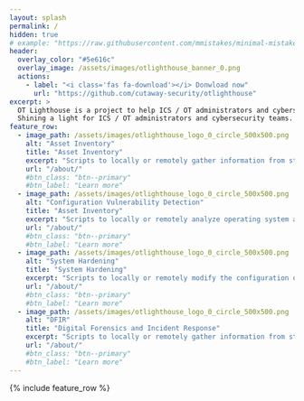 ```yaml
---
layout: splash
permalink: /
hidden: true
# example: "https://raw.githubusercontent.com/mmistakes/minimal-mistakes/master/docs/_pages/home.md"
header:
  overlay_color: "#5e616c"
  overlay_image: /assets/images/otlighthouse_banner_0.png
  actions:
    - label: "<i class='fas fa-download'></i> Donwload now"
      url: "https://github.com/cutaway-security/otlighthouse"
excerpt: >
  OT Lighthouse is a project to help ICS / OT administrators and cybersecurity teams.<br />
  Shining a light for ICS / OT administrators and cybersecurity teams.
feature_row:
  - image_path: /assets/images/otlighthouse_logo_0_circle_500x500.png
    alt: "Asset Inventory"
    title: "Asset Inventory"
    excerpt: "Scripts to locally or remotely gather information from standalone workstations and servers."
    url: "/about/"
    #btn_class: "btn--primary"
    #btn_label: "Learn more"
  - image_path: /assets/images/otlighthouse_logo_0_circle_500x500.png
    alt: "Configuration Vulnerability Detection"
    title: "Asset Inventory"
    excerpt: "Scripts to locally or remotely analyze operating system and application configurations for known vulnerabilities on standalone workstations and servers."
    url: "/about/"
    #btn_class: "btn--primary"
    #btn_label: "Learn more"
  - image_path: /assets/images/otlighthouse_logo_0_circle_500x500.png
    alt: "System Hardening"
    title: "System Hardening"
    excerpt: "Scripts to locally or remotely modify the configuration of standalone workstations and servers to reduce exploitable conditions and vulnerabilities."
    url: "/about/"
    #btn_class: "btn--primary"
    #btn_label: "Learn more"
  - image_path: /assets/images/otlighthouse_logo_0_circle_500x500.png
    alt: "DFIR"
    title: "Digital Forensics and Incident Response"
    excerpt: "Scripts to locally or remotely gather information from standalone workstations and servers for incident response efforts."
    url: "/about/"
    #btn_class: "btn--primary"
    #btn_label: "Learn more"
---
```


{% include feature_row %}